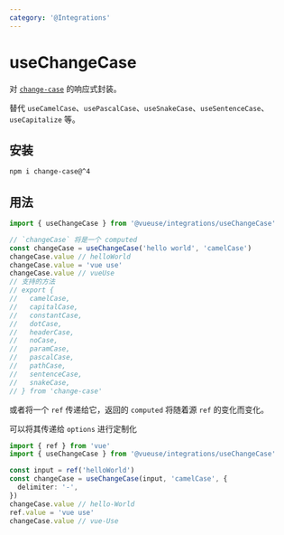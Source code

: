 ```yaml
---
category: '@Integrations'
---
```


# useChangeCase

对 [`change-case`](https://github.com/blakeembrey/change-case) 的响应式封装。

替代 `useCamelCase`、`usePascalCase`、`useSnakeCase`、`useSentenceCase`、`useCapitalize` 等。

## 安装

```bash
npm i change-case@^4
```

## 用法

```ts
import { useChangeCase } from '@vueuse/integrations/useChangeCase'

// `changeCase` 将是一个 computed
const changeCase = useChangeCase('hello world', 'camelCase')
changeCase.value // helloWorld
changeCase.value = 'vue use'
changeCase.value // vueUse
// 支持的方法
// export {
//   camelCase,
//   capitalCase,
//   constantCase,
//   dotCase,
//   headerCase,
//   noCase,
//   paramCase,
//   pascalCase,
//   pathCase,
//   sentenceCase,
//   snakeCase,
// } from 'change-case'
```

或者将一个 `ref` 传递给它，返回的 `computed` 将随着源 `ref` 的变化而变化。

可以将其传递给 `options` 进行定制化

```ts
import { ref } from 'vue'
import { useChangeCase } from '@vueuse/integrations/useChangeCase'

const input = ref('helloWorld')
const changeCase = useChangeCase(input, 'camelCase', {
  delimiter: '-',
})
changeCase.value // hello-World
ref.value = 'vue use'
changeCase.value // vue-Use
```
